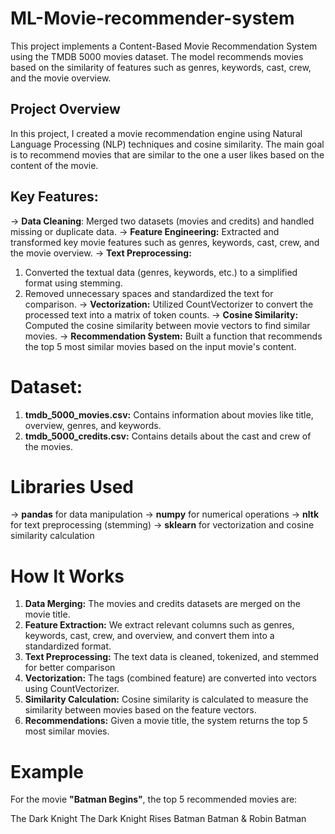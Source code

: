 # ML-Movie-recommender-system

This project implements a Content-Based Movie Recommendation System using the TMDB 5000 movies dataset. The model recommends movies based on the similarity of features such as genres, keywords, cast, crew, and the movie overview.

## Project Overview
In this project, I created a movie recommendation engine using Natural Language Processing (NLP) techniques and cosine similarity. The main goal is to recommend movies that are similar to the one a user likes based on the content of the movie.

## Key Features:
-> **Data Cleaning**: Merged two datasets (movies and credits) and handled missing or duplicate data.
-> **Feature Engineering:** Extracted and transformed key movie features such as genres, keywords, cast, crew, and the movie overview.
-> **Text Preprocessing:**
1) Converted the textual data (genres, keywords, etc.) to a simplified format using stemming.
2) Removed unnecessary spaces and standardized the text for comparison.
-> **Vectorization:** Utilized CountVectorizer to convert the processed text into a matrix of token counts.
-> **Cosine Similarity:** Computed the cosine similarity between movie vectors to find similar movies.
-> **Recommendation System:** Built a function that recommends the top 5 most similar movies based on the input movie's content.

# Dataset:
1) **tmdb_5000_movies.csv:** Contains information about movies like title, overview, genres, and keywords.
2) **tmdb_5000_credits.csv:** Contains details about the cast and crew of the movies.

# Libraries Used

-> **pandas** for data manipulation
-> **numpy** for numerical operations
-> **nltk** for text preprocessing (stemming)
-> **sklearn** for vectorization and cosine similarity calculation

# How It Works
1) **Data Merging:** The movies and credits datasets are merged on the movie title.
2) **Feature Extraction:** We extract relevant columns such as genres, keywords, cast, crew, and overview, and convert them into a standardized format.
3) **Text Preprocessing:** The text data is cleaned, tokenized, and stemmed for better comparison
4) **Vectorization:** The tags (combined feature) are converted into vectors using CountVectorizer.
5) **Similarity Calculation:** Cosine similarity is calculated to measure the similarity between movies based on the feature vectors.
6) **Recommendations:** Given a movie title, the system returns the top 5 most similar movies.

# Example
For the movie **"Batman Begins"**, the top 5 recommended movies are:

The Dark Knight
The Dark Knight Rises
Batman
Batman & Robin
Batman


